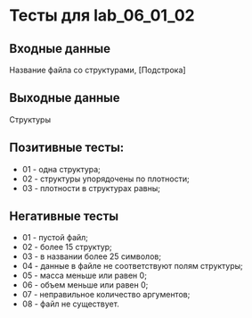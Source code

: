 

# Тесты для lab_06_01_02

## Входные данные

Название файла со структурами, [Подстрока]

## Выходные данные

Структуры

## Позитивные тесты:

- 01 - одна структура;
- 02 - структуры упорядочены по плотности;
- 03 - плотности в структурах равны;

## Негативные тесты

- 01 - пустой файл;
- 02 - более 15 структур;
- 03 - в названии более 25 символов;
- 04 - данные в файле не соответствуют полям структуры;
- 05 - масса меньше или равен 0;
- 06 - объем меньше или равен 0;
- 07 - неправильное количество аргументов;
- 08 - файл не существует.
